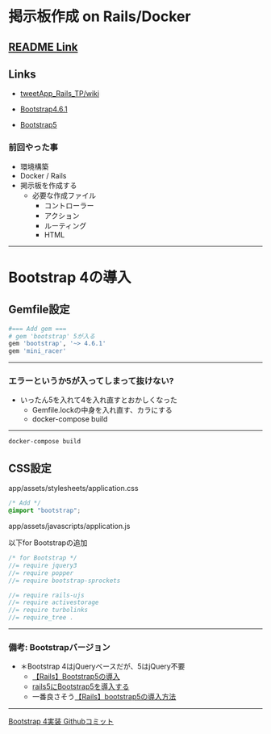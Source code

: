 # 掲示板作成 on Rails/Docker

## [README Link ](../README.md)

## Links

* [tweetApp_Rails_TP/wiki](https://github.com/BoxPistols/tweetApp_Rails_TP/wiki)

* [Bootstrap4.6.1](https://getbootstrap.com/docs/4.6/getting-started/introduction/)
* [Bootstrap5](https://getbootstrap.com/docs/5.1/getting-started/introduction/)

### 前回やった事

* 環境構築
* Docker / Rails
* 掲示板を作成する
  + 必要な作成ファイル
    - コントローラー
    - アクション
    - ルーティング
    - HTML

---

# Bootstrap 4の導入

## Gemfile設定

```rb
#=== Add gem ===
# gem 'bootstrap' 5が入る
gem 'bootstrap', '~> 4.6.1'
gem 'mini_racer'
```

---

### エラーというか5が入ってしまって抜けない?

* いったん5を入れて4を入れ直すとおかしくなった
  + Gemfile.lockの中身を入れ直す、カラにする
  + docker-compose build

---

```
docker-compose build
```

## CSS設定

app/assets/stylesheets/application.css

```css
/* Add */
@import "bootstrap";
```

app/assets/javascripts/application.js

以下for Bootstrapの追加

```js
/* for Bootstrap */
//= require jquery3
//= require popper
//= require bootstrap-sprockets

//= require rails-ujs
//= require activestorage
//= require turbolinks
//= require_tree .
```

---

### 備考: Bootstrapバージョン

* ＊Bootstrap 4はjQueryベースだが、5はjQuery不要
  + [【Rails】Bootstrap5の導入](https://qiita.com/oak1331/items/3b4ebf9b076246c103f4)
  + [rails5にBootstrap5を導入する](https://qiita.com/9ever/items/141d231431e7e2956b74)
  + 一番良さそう[【Rails】bootstrap5の導入方法](https://blog.to-ko-s.com/install-bootstrap5/)

---

[Bootstrap 4実装 Githubコミット](https://github.com/BoxPistols/docker-rails5-2022/pull/4/files)
